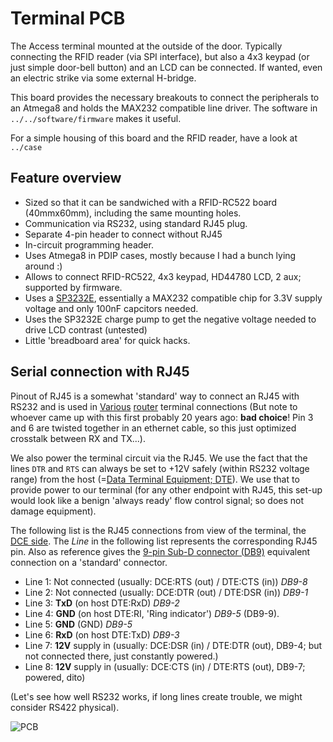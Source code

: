 Terminal PCB
============

The Access terminal mounted at the outside of the door. Typically connecting the
RFID reader (via SPI interface), but also a 4x3 keypad (or just simple door-bell
button) and an LCD can be connected. If wanted, even an electric strike via
some external H-bridge.

This board provides the necessary breakouts to connect the peripherals to an
Atmega8 and holds the MAX232 compatible line driver.
The software in `../../software/firmware` makes it useful.

For a simple housing of this board and the RFID reader, have a look at `../case`

Feature overview
----------------

   - Sized so that it can be sandwiched with a RFID-RC522 board (40mmx60mm),
     including the same mounting holes.
   - Communication via RS232, using standard RJ45 plug.
   - Separate 4-pin header to connect without RJ45
   - In-circuit programming header.
   - Uses Atmega8 in PDIP cases, mostly because I had a bunch lying around :)
   - Allows to connect RFID-RC522, 4x3 keypad, HD44780 LCD, 2 aux; supported
     by firmware.
   - Uses a [SP3232E][sp3232-spec], essentially a MAX232 compatible chip
     for 3.3V supply voltage and only 100nF capcitors needed.
   - Uses the SP3232E charge pump to get the negative voltage needed to drive
     LCD contrast (untested)
   - Little 'breadboard area' for quick hacks.

Serial connection with RJ45
---------------------------

Pinout of RJ45 is a somewhat 'standard' way to connect an RJ45 with RS232
and is used in [Various][rj45-terminal-1] [router][rj45-terminal-2]
terminal connections (But note to whoever came up with this first probably 20
years ago: **bad choice**! Pin 3 and 6 are twisted together in an ethernet
cable, so this just optimized crosstalk between RX and TX...).

We also power the terminal circuit via the RJ45. We use the fact that the
lines `DTR` and `RTS` can always be set to +12V safely (within RS232 voltage
range) from the host (=[Data Terminal Equipment; DTE][DTE]). We use that to
provide power to our terminal (for any other endpoint with RJ45, this set-up
would look like a benign 'always ready' flow control signal; so does not damage
equipment).

The following list is the RJ45 connections from view of the terminal,
the [DCE side][DCE].
The *Line* in the following list represents the corresponding RJ45 pin.
Also as reference gives the [9-pin Sub-D connector (DB9)][db9-pinout]
equivalent connection on a 'standard' connector.
   - Line 1: Not connected (usually: DCE:RTS (out) / DTE:CTS (in)) *DB9-8*
   - Line 2: Not connected (usually: DCE:DTR (out) / DTE:DSR (in)) *DB9-1*
   - Line 3: **TxD**  (on host DTE:RxD) *DB9-2*
   - Line 4: **GND** (on host DTE:RI, 'Ring indicator') *DB9-5* (DB9-9).
   - Line 5: **GND** (GND) *DB9-5*
   - Line 6: **RxD** (on host DTE:TxD) *DB9-3*
   - Line 7: **12V** supply in (usually: DCE:DSR (in) / DTE:DTR (out), DB9-4; but not connected there, just constantly powered.)
   - Line 8: **12V** supply in (usually: DCE:CTS (in) / DTE:RTS (out), DB9-7; powered, dito)

(Let's see how well RS232 works, if long lines create trouble, we might consider
RS422 physical).

![PCB][pcb]

[pcb]: https://github.com/hzeller/rfid-access-control/raw/master/img/terminal-pcb.png
[sp3232-spec]: http://www.exar.com/common/content/document.ashx?id=619
[rj45-terminal-1]: http://www.allpinouts.org/index.php/Cisco_Console_RJ45_to_DB9_Pin
[rj45-terminal-2]: http://kb.juniper.net/InfoCenter/index?page=content&id=KB13272
[db9-pinout]: http://www.db9-pinout.com/
[DTE]: http://en.wikipedia.org/wiki/Data_terminal_equipment
[DCE]: http://en.wikipedia.org/wiki/Data_circuit-terminating_equipment
